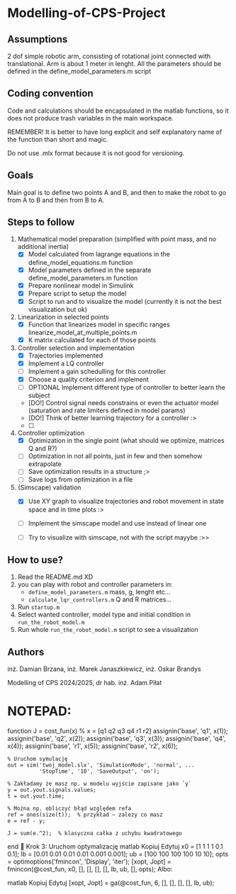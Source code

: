 # Modelling-of-CPS-Project

## Assumptions

2 dof simple robotic arm, consisting of rotational joint connected with translational. Arm is about 1 meter in lenght. All the parameters should be defined in the define_model_parameters.m script


## Coding convention

Code and calculations should be encapsulated in the matlab functions, so it does not produce trash variables in the main workspace.

REMEMBER! It is better to have long explicit and self explanatory name of the function than short and magic.

Do not use .mlx format because it is not good for versioning.


## Goals

Main goal is to define two points A and B, and then to make the robot to go from A to B and then from B to A.


## Steps to follow

1. Mathematical model preparation (simplified with point mass, and no additional inertia)
    - [x] Model calculated from lagrange equations in the define_model_equations.m function
    - [x] Model parameters defined in the separate define_model_parameters.m function
    - [x] Prepare nonlinear model in Simulink
    - [x] Prepare script to setup the model
    - [x] Script to run and to visualize the model (currently it is not the best visualization but ok)
2. Linearization in selected points
    - [x] Function that linearizes model in specific ranges linearize_model_at_multiple_points.m
    - [x] K matrix calculated for each of those points
3. Controller selection and implementation
    - [x] Trajectories implemented
    - [x] Implement a LQ controller
    - [ ] Implement a gain schedulling for this controller
    - [x] Choose a quality criterion and implement
    - [ ] OPTIONAL Implement different type of controller to better learn the subject 
    - [DO!] Control signal needs constrains or even the actuator model (saturation and rate limiters defined in model params)
    - [DO!] Think of better learning trajectory for a controller :> 
    - [ ]
4. Controller optimization
    - [x] Optimization in the single point (what should we optimize, matrices Q and R?)
    - [ ] Optimization in not all points, just in few and then somehow extrapolate
    - [ ] Save optimization results in a structure ;>
    - [ ] Save logs from optimization in a file
5. (Simscape) validation
    - [x] Use XY graph to visualize trajectories and robot movement in state space and in time plots :>
    - [ ] Implement the simscape model and use instead of linear one
    - [ ] Try to visualize with simscape, not with the script mayybe :>>


## How to use?

1. Read the README.md XD
2. you can play with robot and controller parameters in:
    - ```define_model_parameters.m``` mass, g, lenght etc...
    - ```calculate_lqr_controllers.m``` Q and R matrices...
3. Run ```startup.m```
4. Select wanted controller, model type and initial condition in ```run_the_robot_model.m```
5. Run whole ```run_the_robot_model.m``` script to see a visualization 

## Authors
inż. Damian Brzana, inż. Marek Janaszkiewicz, inż. Oskar Brandys

Modelling of CPS 2024/2025, dr hab. inż. Adam Piłat


# NOTEPAD:

function J = cost_fun(x)
    % x = [q1 q2 q3 q4 r1 r2]
    assignin('base', 'q1', x(1));
    assignin('base', 'q2', x(2));
    assignin('base', 'q3', x(3));
    assignin('base', 'q4', x(4));
    assignin('base', 'r1', x(5));
    assignin('base', 'r2', x(6));

    % Uruchom symulację
    out = sim('twoj_model.slx', 'SimulationMode', 'normal', ...
              'StopTime', '10', 'SaveOutput', 'on');

    % Zakładamy że masz np. w modelu wyjście zapisane jako `y`
    y = out.yout.signals.values;
    t = out.yout.time;
    
    % Można np. obliczyć błąd względem refa
    ref = ones(size(t));  % przykład – zależy co masz
    e = ref - y;

    J = sum(e.^2);  % klasyczna całka z uchybu kwadratowego
end
🔄 Krok 3: Uruchom optymalizację
matlab
Kopiuj
Edytuj
x0 = [1 1 1 1 0.1 0.1];
lb = [0.01 0.01 0.01 0.01 0.001 0.001];
ub = [100 100 100 100 10 10];
opts = optimoptions('fmincon', 'Display', 'iter');
[xopt, Jopt] = fmincon(@cost_fun, x0, [], [], [], [], lb, ub, [], opts);
Albo:

matlab
Kopiuj
Edytuj
[xopt, Jopt] = ga(@cost_fun, 6, [], [], [], [], lb, ub);
